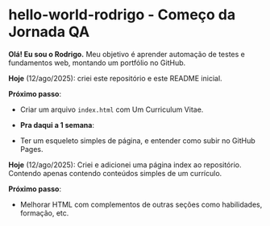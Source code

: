 # hello-world-rodrigo - Começo da Jornada QA

**Olá! Eu sou o Rodrigo.**
Meu objetivo é aprender automação de testes e fundamentos web, montando um portfólio no GitHub.

**Hoje** (12/ago/2025): criei este repositório e este README inicial.

**Próximo passo**:
- Criar um arquivo `index.html` com Um Curriculum Vitae.

- **Pra daqui a 1 semana**:
- Ter um esqueleto simples de página, e entender como subir no GitHub Pages.

**Hoje** (12/ago/2025): Criei e adicionei uma página index ao repositório. Contendo apenas contendo conteúdos simples de um currículo.

**Próximo passo**:
- Melhorar HTML com complementos de outras seções como habilidades, formação, etc.
